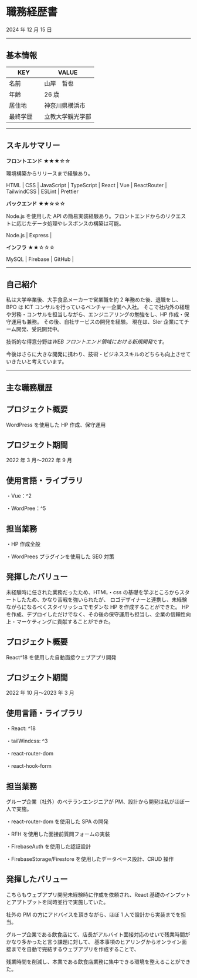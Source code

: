 # 職務経歴書

2024 年 12 月 15 日

---

## 基本情報

| KEY        | VALUE            |
| ---------- | ---------------- |
| 名前       | 山岸　哲也       |
| 年齢       | 26 歳            |
| 居住地     | 神奈川県横浜市   |
| 最終学歴　 | 立教大学観光学部 |

---

## スキルサマリー

**フロントエンド** ★★★☆☆

環境構築からリリースまで経験あり。

HTML | CSS | JavaScript | TypeScript | React | Vue | ReactRouter | TailwindCSS | ESLint | Prettier

**バックエンド** ★★☆☆☆

Node.js を使用した API の簡易実装経験あり。フロントエンドからのリクエストに応じたデータ処理やレスポンスの構築は可能。

Node.js | Express |

**インフラ** ★★☆☆☆

MySQL | Firebase | GitHub |

---

## 自己紹介

私は大学卒業後、大手食品メーカーで営業職を約 2 年務めた後、退職をし、BPO は ICT コンサルを行っているベンチャー企業へ入社。
そこで社内外の経理や労務・コンサルを担当しながら、エンジニアリングの勉強をし、HP 作成・保守運用も兼務。
その後、自社サービスの開発を経験。
現在は、Sler 企業にてチーム開発、受託開発中。

技術的な得意分野は*WEB フロントエンド領域における新規開発*です。

今後はさらに大きな開発に携わり、技術・ビジネススキルのどちらも向上させていきたいと考えています。

---

## 主な職務履歴

## プロジェクト概要

WordPress を使用した HP 作成、保守運用

## プロジェクト期間

2022 年 3 月〜2022 年 9 月

## 使用言語・ライブラリ

・Vue：^2

・WordPree：^5

## 担当業務

・HP 作成全般

・WordPrees プラグインを使用した SEO 対策

## 発揮したバリュー

未経験時に任された業務だったため、HTML・css の基礎を学ぶところからスタートしたため、かなり苦戦を強いられたが、
ロゴデザイナーと連携し、未経験ながらになるべくスタイリッシュでモダンな HP を作成することができた。
HP を作成、デプロイしただけでなく、その後の保守運用も担当し、企業の信頼性向上・マーケティングに貢献することができた。

## プロジェクト概要

React^18 を使用した自動面接ウェブアプリ開発

## プロジェクト期間

2022 年 10 月〜2023 年 3 月

## 使用言語・ライブラリ

・React: ^18

・tailWindcss: ^3

・react-router-dom

・react-hook-form

## 担当業務

グループ企業（社外）のベテランエンジニアが PM、設計から開発は私がほぼ一人で実施。

・react-router-dom を使用した SPA の開発

・RFH を使用した面接前質問フォームの実装

・FirebaseAuth を使用した認証設計

・FirebaseStorage/Firestore を使用したデータベース設計、CRUD 操作

## 発揮したバリュー

こちらもウェブアプリ開発未経験時に作成を依頼され、React 基礎のインプットとアプトプットを同時並行で実施していた。

社外の PM の方にアドバイスを頂きながら、ほぼ 1 人で設計から実装までを担当。

グループ企業である飲食店にて、店長がアルバイト面接対応のせいで残業時間がかなり多かったと言う課題に対して、
基本事項のヒアリングからオンライン面接までを自動で完結するウェブアプリを作成することで、

残業時間を削減し、本業である飲食店業務に集中できる環境を整えることができた。
